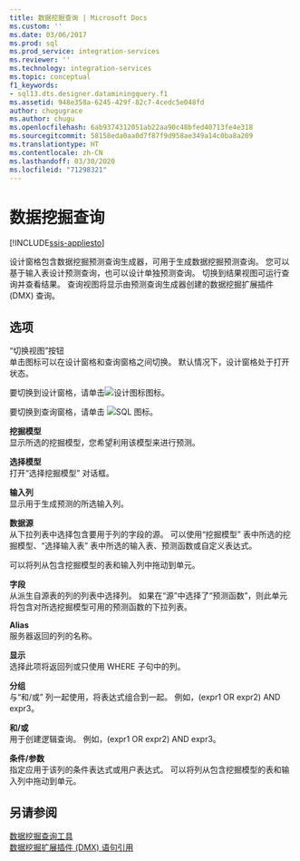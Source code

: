 ```yaml
---
title: 数据挖掘查询 | Microsoft Docs
ms.custom: ''
ms.date: 03/06/2017
ms.prod: sql
ms.prod_service: integration-services
ms.reviewer: ''
ms.technology: integration-services
ms.topic: conceptual
f1_keywords:
- sql13.dts.designer.dataminingquery.f1
ms.assetid: 948e358a-6245-429f-82c7-4cedc5e048fd
author: chugugrace
ms.author: chugu
ms.openlocfilehash: 6ab9374312051ab22aa90c48bfed40713fe4e318
ms.sourcegitcommit: 58158eda0aa0d7f87f9d958ae349a14c0ba8a209
ms.translationtype: HT
ms.contentlocale: zh-CN
ms.lasthandoff: 03/30/2020
ms.locfileid: "71298321"
---
```

# <a name="data-mining-query"></a>数据挖掘查询

[!INCLUDE[ssis-appliesto](../../includes/ssis-appliesto-ssvrpluslinux-asdb-asdw-xxx.md)]


  设计窗格包含数据挖掘预测查询生成器，可用于生成数据挖掘预测查询。 您可以基于输入表设计预测查询，也可以设计单独预测查询。 切换到结果视图可运行查询并查看结果。 查询视图将显示由预测查询生成器创建的数据挖掘扩展插件 (DMX) 查询。  
  
## <a name="options"></a>选项  
 “切换视图”按钮  
 单击图标可以在设计窗格和查询窗格之间切换。 默认情况下，设计窗格处于打开状态。  
  
 要切换到设计窗格，请单击![设计图标](../../integration-services/control-flow/media/ssis-designicon.gif "设计图标")图标。  
  
 要切换到查询窗格，请单击 ![SQL 图标](../../integration-services/control-flow/media/ssis-queryicon.gif "SQL 图标")。  
  
 **挖掘模型**  
 显示所选的挖掘模型，您希望利用该模型来进行预测。  
  
 **选择模型**  
 打开“选择挖掘模型”  对话框。  
  
 **输入列**  
 显示用于生成预测的所选输入列。  
  
 **数据源**  
 从下拉列表中选择包含要用于列的字段的源。 可以使用“挖掘模型”  表中所选的挖掘模型、“选择输入表”  表中所选的输入表、预测函数或自定义表达式。  
  
 可以将列从包含挖掘模型的表和输入列中拖动到单元。  
  
 **字段**  
 从派生自源表的列的列表中选择列。 如果在“源”中选择了“预测函数”，则此单元将包含对所选挖掘模型可用的预测函数的下拉列表。  
  
 **Alias**  
 服务器返回的列的名称。  
  
 **显示**  
 选择此项将返回列或只使用 WHERE 子句中的列。  
  
 **分组**  
 与“和/或”  列一起使用，将表达式组合到一起。 例如，(expr1 OR expr2) AND expr3。  
  
 **和/或**  
 用于创建逻辑查询。 例如，(expr1 OR expr2) AND expr3。  
  
 **条件/参数**  
 指定应用于该列的条件表达式或用户表达式。 可以将列从包含挖掘模型的表和输入列中拖动到单元。  
  
## <a name="see-also"></a>另请参阅  
 [数据挖掘查询工具](https://docs.microsoft.com/analysis-services/data-mining/data-mining-query-tools)   
 [数据挖掘扩展插件 (DMX) 语句引用](../../dmx/data-mining-extensions-dmx-statements.md)  
  
  
